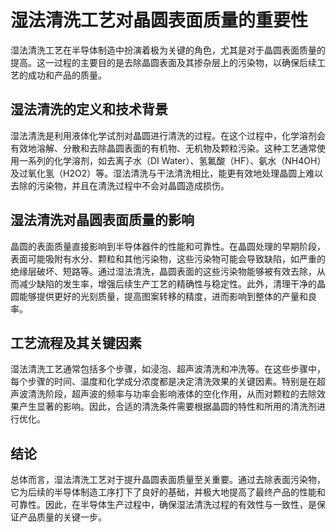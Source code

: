 # 湿法清洗工艺对晶圆表面质量的重要性

湿法清洗工艺在半导体制造中扮演着极为关键的角色，尤其是对于晶圆表面质量的提高。这一过程的主要目的是去除晶圆表面及其掺杂层上的污染物，以确保后续工艺的成功和产品的质量。

## 湿法清洗的定义和技术背景

湿法清洗是利用液体化学试剂对晶圆进行清洗的过程。在这个过程中，化学溶剂会有效地溶解、分散和去除晶圆表面的有机物、无机物及颗粒污染。这种工艺通常使用一系列的化学溶剂，如去离子水（DI Water）、氢氟酸（HF）、氨水（NH4OH）及过氧化氢（H2O2）等。湿法清洗与干法清洗相比，能更有效地处理晶圆上难以去除的污染物，并且在清洗过程中不会对晶圆造成损伤。

## 湿法清洗对晶圆表面质量的影响

晶圆的表面质量直接影响到半导体器件的性能和可靠性。在晶圆处理的早期阶段，表面可能吸附有水分、颗粒和其他污染物，这些污染物可能会导致缺陷，如严重的绝缘层破坏、短路等。通过湿法清洗，晶圆表面的这些污染物能够被有效去除，从而减少缺陷的发生率，增强后续生产工艺的精确性与稳定性。此外，清理干净的晶圆能够提供更好的光刻质量，提高图案转移的精度，进而影响到整体的产量和良率。

## 工艺流程及其关键因素

湿法清洗工艺通常包括多个步骤，如浸泡、超声波清洗和冲洗等。在这些步骤中，每个步骤的时间、温度和化学成分浓度都是决定清洗效果的关键因素。特别是在超声波清洗阶段，超声波的频率与功率会影响液体的空化作用，从而对颗粒的去除效果产生显著的影响。因此，合适的清洗条件需要根据晶圆的特性和所用的清洗剂进行优化。

## 结论

总体而言，湿法清洗工艺对于提升晶圆表面质量至关重要。通过去除表面污染物，它为后续的半导体制造工序打下了良好的基础，并极大地提高了最终产品的性能和可靠性。因此，在半导体生产过程中，确保湿法清洗过程的有效性与一致性，是保证产品质量的关键一步。